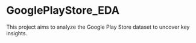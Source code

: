 # GooglePlayStore_EDA
This project aims to analyze the Google Play Store dataset to uncover key insights.
